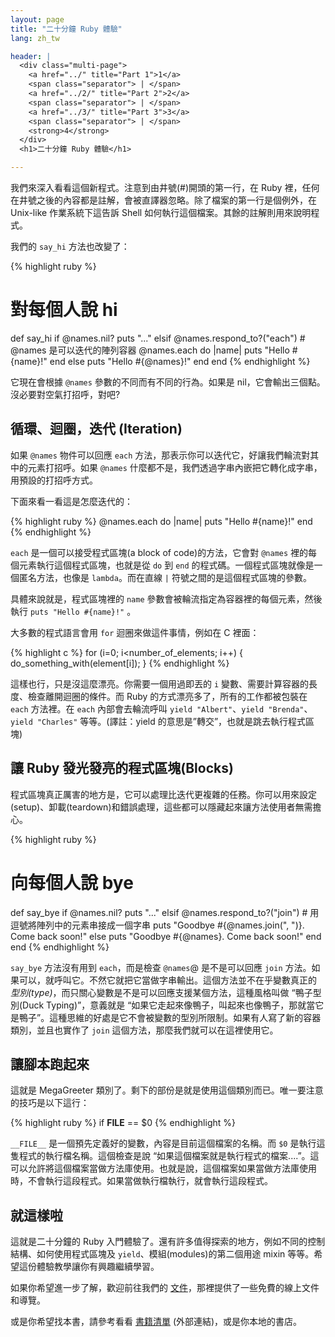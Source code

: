 ```yaml
---
layout: page
title: "二十分鐘 Ruby 體驗"
lang: zh_tw

header: |
  <div class="multi-page">
    <a href="../" title="Part 1">1</a>
    <span class="separator"> | </span>
    <a href="../2/" title="Part 2">2</a>
    <span class="separator"> | </span>
    <a href="../3/" title="Part 3">3</a>
    <span class="separator"> | </span>
    <strong>4</strong>
  </div>
  <h1>二十分鐘 Ruby 體驗</h1>

---
```


我們來深入看看這個新程式。注意到由井號(#)開頭的第一行，在 Ruby
裡，任何在井號之後的內容都是註解，會被直譯器忽略。除了檔案的第一行是個例外，在 Unix-like 作業系統下這告訴 Shell
如何執行這個檔案。其餘的註解則用來說明程式。

我們的 `say_hi` 方法也改變了：

{% highlight ruby %}
# 對每個人說 hi
def say_hi
  if @names.nil?
    puts "..."
  elsif @names.respond_to?("each")
    # @names 是可以迭代的陣列容器
    @names.each do |name|
      puts "Hello #{name}!"
    end
  else
    puts "Hello #{@names}!"
  end
end
{% endhighlight %}

它現在會根據 `@names` 參數的不同而有不同的行為。如果是 nil，它會輸出三個點。沒必要對空氣打招呼，對吧?

## 循環、迴圈，迭代 (Iteration)

如果 `@names` 物件可以回應 `each` 方法，那表示你可以迭代它，好讓我們輪流對其中的元素打招呼。如果 `@names`
什麼都不是，我們透過字串內嵌把它轉化成字串，用預設的打招呼方式。

下面來看一看這是怎麼迭代的：

{% highlight ruby %}
@names.each do |name|
  puts "Hello #{name}!"
end
{% endhighlight %}

`each` 是一個可以接受程式區塊(a block of code)的方法，它會對 `@names` 裡的每個元素執行這個程式區塊，也就是從
`do` 到 `end` 的程式碼。一個程式區塊就像是一個匿名方法，也像是 `lambda`。而在直線 `|` 符號之間的是這個程式區塊的參數。

具體來說就是，程式區塊裡的 `name` 參數會被輪流指定為容器裡的每個元素，然後執行 `puts "Hello #{name}!"` 。

大多數的程式語言會用 `for` 迴圈來做這件事情，例如在 C 裡面：

{% highlight c %}
for (i=0; i<number_of_elements; i++)
{
  do_something_with(element[i]);
}
{% endhighlight %}

這樣也行，只是沒這麼漂亮。你需要一個用過即丟的 `i` 變數、需要計算容器的長度、檢查離開迴圈的條件。而 Ruby
的方式漂亮多了，所有的工作都被包裝在 `each` 方法裡。在 `each` 內部會去輪流呼叫 `yield "Albert"`、`yield
"Brenda"`、`yield "Charles"` 等等。(譯註：yield 的意思是”轉交”，也就是跳去執行程式區塊)

## 讓 Ruby 發光發亮的程式區塊(Blocks)

程式區塊真正厲害的地方是，它可以處理比迭代更複雜的任務。你可以用來設定(setup)、卸載(teardown)和錯誤處理，這些都可以隱藏起來讓方法使用者無需擔心。

{% highlight ruby %}
# 向每個人說 bye
def say_bye
  if @names.nil?
    puts "..."
  elsif @names.respond_to?("join")
    # 用逗號將陣列中的元素串接成一個字串
    puts "Goodbye #{@names.join(", ")}.  Come back soon!"
  else
    puts "Goodbye #{@names}.  Come back soon!"
  end
end
{% endhighlight %}

`say_bye` 方法沒有用到 `each`，而是檢查 `@names`@ 是不是可以回應 `join`
方法。如果可以，就呼叫它。不然它就把它當做字串輸出。這個方法並不在乎變數真正的
*型別(type)*，而只關心變數是不是可以回應支援某個方法，這種風格叫做 “鴨子型別(Duck Typing)”，意義就是
“如果它走起來像鴨子，叫起來也像鴨子，那就當它是鴨子”。這種思維的好處是它不會被變數的型別所限制。如果有人寫了新的容器類別，並且也實作了
`join` 這個方法，那麼我們就可以在這裡使用它。

## 讓腳本跑起來

這就是 MegaGreeter 類別了。剩下的部份是就是使用這個類別而已。唯一要注意的技巧是以下這行：

{% highlight ruby %}
if __FILE__ == $0
{% endhighlight %}

`__FILE__` 是一個預先定義好的變數，內容是目前這個檔案的名稱。而 `$0` 是執行這隻程式的執行檔名稱。這個檢查是說
“如果這個檔案就是執行程式的檔案....”。這可以允許將這個檔案當做方法庫使用。也就是說，這個檔案如果當做方法庫使用時，不會執行這段程式。如果當做執行檔執行，就會執行這段程式。

## 就這樣啦

這就是二十分鐘的 Ruby 入門體驗了。還有許多值得探索的地方，例如不同的控制結構、如何使用程式區塊及
`yield`、模組(modules)的第二個用途 mixin 等等。希望這份體驗教學讓你有興趣繼續學習。

如果你希望進一步了解，歡迎前往我們的 [文件](/zh_tw/documentation/)，那裡提供了一些免費的線上文件和導覽。

或是你希望找本書，請參考看看 [書籍清單][1] (外部連結)，或是你本地的書店。



[1]: http://www.ruby-doc.org/bookstore

